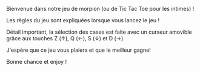 Bienvenue dans notre jeu de morpion (ou de Tic Tac Toe pour les intimes) !

Les règles du jeu sont expliquées lorsque vous lancez le jeu ! 

Détail important, la sélection des cases est faite avec un curseur amovible grâce aux touches Z (↑), Q (←), S (↓) et D (→).

J'espère que ce jeu vous plaiera et que le meilleur gagne!

Bonne chance et enjoy !
